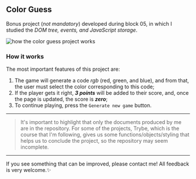 ## Color Guess
Bonus project (*not mandatory*) developed during block 05, in which I studied the _DOM tree, events, and JavaScript storage_.

![how the color guess project works](https://user-images.githubusercontent.com/99998543/160259283-736bb752-a097-4097-8ed5-6d3e04c51029.gif)

### How it works
The most important features of this project are:
1. The game will generate a code _rgb_ (red, green, and blue), and from that, the user must select the color corresponding to this code;
2. If the player gets it right, ___3 points___ will be added to their score, and, once the page is updated, the score is ___zero___;
3. To continue playing, press the `Generate new game` button.
---------------
> It's important to highlight that only the documents produced by me are
> in the repository. For some of the projects, Trybe, which is the
> course that I'm following, gives us some functions/objects/styling
> that helps us to conclude the project, so the repository may seem
> incomplete.
---------------
If you see something that can be improved, please contact me! All feedback is very welcome.:sparkles: